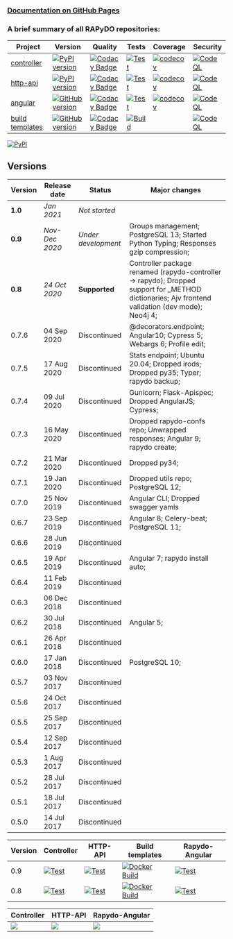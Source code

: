 ### [Documentation on GitHub Pages](https://rapydo.github.io/docs)

### A brief summary of all RAPyDO repositories:

| Project | Version | Quality | Tests | Coverage | Security |
| --- | --- | --- | --- | --- | --- |
| [controller](https://github.com/rapydo/do) | [![PyPI version](https://badge.fury.io/py/rapydo.svg)](https://badge.fury.io/py/rapydo) | [![Codacy Badge](https://app.codacy.com/project/badge/Grade/0668957ee3a04608887b2e9a7fdea198)](https://www.codacy.com/gh/rapydo/do?utm_source=github.com&amp;utm_medium=referral&amp;utm_content=rapydo/do&amp;utm_campaign=Badge_Grade) | [![Test](https://github.com/rapydo/do/workflows/Test/badge.svg)](https://github.com/rapydo/do/actions?query=workflow%3ATest) | [![codecov](https://codecov.io/gh/rapydo/do/branch/0.9/graph/badge.svg)](https://codecov.io/gh/rapydo/do) | [![CodeQL](https://github.com/rapydo/do/workflows/CodeQL/badge.svg)](https://github.com/rapydo/do/actions?query=workflow%3ACodeQL) |
| [http-api](https://github.com/rapydo/http-api) | [![PyPI version](https://badge.fury.io/py/rapydo-http.svg)](https://badge.fury.io/py/rapydo-http) | [![Codacy Badge](https://app.codacy.com/project/badge/Grade/7fb33f343d824eaeb323672545ad9cca)](https://www.codacy.com/gh/rapydo/http-api?utm_source=github.com&amp;utm_medium=referral&amp;utm_content=rapydo/http-api&amp;utm_campaign=Badge_Grade) | [![Test](https://github.com/rapydo/http-api/workflows/Test/badge.svg)](https://github.com/rapydo/http-api/actions?query=workflow%3ATest) | [![codecov](https://codecov.io/gh/rapydo/http-api/branch/0.9/graph/badge.svg)](https://codecov.io/gh/rapydo/http-api) | [![CodeQL](https://github.com/rapydo/http-api/workflows/CodeQL/badge.svg)](https://github.com/rapydo/http-api/actions?query=workflow%3ACodeQL) |
| [angular](https://github.com/rapydo/rapydo-angular) | [![GitHub version](https://img.shields.io/github/tag/rapydo/rapydo-angular.svg)](https://github.com/rapydo/rapydo-angular/releases) | [![Codacy Badge](https://app.codacy.com/project/badge/Grade/1e839e6b61d4465088989d068c0fcafe)](https://www.codacy.com/gh/rapydo/rapydo-angular?utm_source=github.com&amp;utm_medium=referral&amp;utm_content=rapydo/rapydo-angular&amp;utm_campaign=Badge_Grade) | [![Test](https://github.com/rapydo/rapydo-angular/workflows/Test/badge.svg)](https://github.com/rapydo/rapydo-angular/actions?query=workflow%3ATest) | [![codecov](https://codecov.io/gh/rapydo/rapydo-angular/branch/0.9/graph/badge.svg)](https://codecov.io/gh/rapydo/rapydo-angular) | [![CodeQL](https://github.com/rapydo/rapydo-angular/workflows/CodeQL/badge.svg)](https://github.com/rapydo/rapydo-angular/actions?query=workflow%3ACodeQL) |
| [build templates](https://github.com/rapydo/build-templates) | [![GitHub version](https://img.shields.io/github/tag/rapydo/build-templates.svg)](https://github.com/rapydo/build-templates/releases) | [![Codacy Badge](https://app.codacy.com/project/badge/Grade/985f3eb2469f4e3dbb84edf64d354c47)](https://www.codacy.com/gh/rapydo/build-templates?utm_source=github.com&amp;utm_medium=referral&amp;utm_content=rapydo/build-templates&amp;utm_campaign=Badge_Grade) | [![Build](https://github.com/rapydo/build-templates/workflows/Build/badge.svg)](https://github.com/rapydo/build-templates/actions?query=workflow%3A%22Build%22) |  | [![CodeQL](https://github.com/rapydo/build-templates/workflows/CodeQL/badge.svg)](https://github.com/rapydo/build-templates/actions?query=workflow%3ACodeQL) |


[![PyPI](https://img.shields.io/pypi/l/rapydo-controller.svg)](https://github.com/rapydo/core/blob/master/LICENSE)


## Versions

| Version | Release date | Status | Major changes |
| --- | --- | --- | --- |
| **1.0** | *Jan 2021* | *Not started* | |
| **0.9** | *Nov-Dec 2020* | *Under development* | Groups management; PostgreSQL 13; Started Python Typing; Responses gzip compression; |
| **0.8** | *24 Oct 2020* | **Supported** | Controller package renamed (rapydo-controller -> rapydo); Dropped support for _METHOD dictionaries; Ajv frontend validation (dev mode); Neo4j 4; |
| 0.7.6 | 04 Sep 2020 | Discontinued | @decorators.endpoint; Angular10; Cypress 5; Webargs 6; Profile edit; |
| 0.7.5 | 17 Aug 2020 | Discontinued | Stats endpoint; Ubuntu 20.04; Dropped irods; Dropped py35; Typer; rapydo backup; |
| 0.7.4 | 09 Jul 2020 | Discontinued | Gunicorn; Flask-Apispec; Dropped AngularJS; Cypress; |
| 0.7.3 | 16 May 2020 | Discontinued | Dropped rapydo-confs repo; Unwrapped responses; Angular 9; rapydo create; |
| 0.7.2 | 21 Mar 2020 | Discontinued | Dropped py34; |
| 0.7.1 | 19 Jan 2020 | Discontinued | Dropped utils repo; PostgreSQL 12; |
| 0.7.0 | 25 Nov 2019 | Discontinued | Angular CLI; Dropped swagger yamls |
| 0.6.7 | 23 Sep 2019 | Discontinued | Angular 8; Celery-beat; PostgreSQL 11; |
| 0.6.6 | 28 Jun 2019 | Discontinued | |
| 0.6.5 | 19 Apr 2019 | Discontinued | Angular 7; rapydo install auto;|
| 0.6.4 | 11 Feb 2019 | Discontinued | |
| 0.6.3 | 06 Dec 2018 | Discontinued | |
| 0.6.2 | 30 Jul 2018 | Discontinued | Angular 5; |
| 0.6.1 | 26 Apr 2018 | Discontinued | |
| 0.6.0 | 17 Jan 2018 | Discontinued | PostgreSQL 10; |
| 0.5.7 | 03 Nov 2017 | Discontinued | |
| 0.5.6 | 24 Oct 2017 | Discontinued | |
| 0.5.5 | 25 Sep 2017 | Discontinued | |
| 0.5.4 | 12 Sep 2017 | Discontinued | |
| 0.5.3 | 1 Aug 2017 | Discontinued | |
| 0.5.2 | 28 Jul 2017 | Discontinued | |
| 0.5.1 | 18 Jul 2017 | Discontinued | |
| 0.5.0 | 14 Jul 2017 | Discontinued | |

| Version | Controller | HTTP-API | Build templates | Rapydo-Angular |
| --- | --- | --- | --- | --- |
| 0.9 | [![Test](https://github.com/rapydo/do/workflows/Test/badge.svg?branch=0.9)](https://github.com/rapydo/do/actions?query=branch%3A0.9+workflow%3ATest) | [![Test](https://github.com/rapydo/http-api/workflows/Test/badge.svg?branch=0.9)](https://github.com/rapydo/http-api/actions?query=branch%3A0.9+workflow%3ATest) | [![Docker Build](https://github.com/rapydo/build-templates/workflows/Build/badge.svg?branch=0.9)](https://github.com/rapydo/build-templates/actions?query=branch%3A0.9+workflow%3A%22Build%22) | [![Test](https://github.com/rapydo/rapydo-angular/workflows/Test/badge.svg?branch=0.9)](https://github.com/rapydo/rapydo-angular/actions?query=branch%3A0.9+workflow%3ATest) |
| 0.8 | [![Test](https://github.com/rapydo/do/workflows/Test/badge.svg?branch=0.8)](https://github.com/rapydo/do/actions?query=branch%3A0.8+workflow%3ATest) | [![Test](https://github.com/rapydo/http-api/workflows/Test/badge.svg?branch=0.8)](https://github.com/rapydo/http-api/actions?query=branch%3A0.8+workflow%3ATest) | [![Docker Build](https://github.com/rapydo/build-templates/workflows/Build/badge.svg?branch=0.8)](https://github.com/rapydo/build-templates/actions?query=branch%3A0.8+workflow%3A%22Build%22) | [![Test](https://github.com/rapydo/rapydo-angular/workflows/Test/badge.svg?branch=0.8)](https://github.com/rapydo/rapydo-angular/actions?query=branch%3A0.8+workflow%3ATest) |


| Controller | HTTP-API | Rapydo-Angular |
| --- | --- | --- |
| ![](https://codecov.io/gh/rapydo/do/branch/0.9/graphs/sunburst.svg) | ![](https://codecov.io/gh/rapydo/http-api/branch/0.9/graphs/sunburst.svg) | ![](https://codecov.io/gh/rapydo/rapydo-angular/branch/0.9/graphs/sunburst.svg) |
